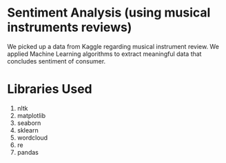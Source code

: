 # Sentiment Analysis (using musical instruments reviews)
We picked up a data from Kaggle regarding musical instrument review. We applied Machine Learning algorithms to extract meaningful data that concludes sentiment of consumer.

# Libraries Used
1. nltk
2. matplotlib
3. seaborn
4. sklearn
5. wordcloud
6. re
7. pandas
